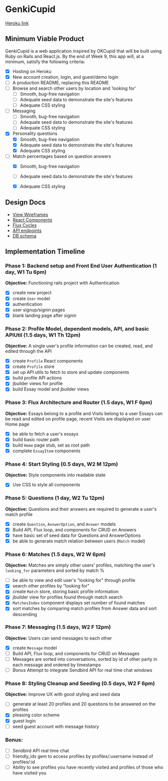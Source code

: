 # GenkiCupid

[Heroku link][heroku]

[heroku]: http://genkicupid.herokuapp.com

## Minimum Viable Product

GenkiCupid is a web application inspired by OKCupid that will be built using Ruby on Rails and React.js.  By the end of Week 9, this app will, at a minimum, satisfy the following criteria:

- [x] Hosting on Heroku
- [x] New account creation, login, and guest/demo login
- [ ] A production README, replacing this README
- [ ] Browse and search other users by location and ‘looking for’
    - [ ] Smooth, bug-free navigation
    - [ ] Adequate seed data to demonstrate the site's features
    - [ ] Adequate CSS styling
- [ ] Messaging
  - [ ] Smooth, bug-free navigation
  - [ ] Adequate seed data to demonstrate the site's features
  - [ ] Adequate CSS styling
- [x] Personality questions   
  - [x] Smooth, bug-free navigation
  - [x] Adequate seed data to demonstrate the site's features
  - [x] Adequate CSS styling
- [ ] Match percentages based on question answers
  - [x] Smooth, bug-free navigation
  - [ ] Adequate seed data to demonstrate the site's features
  - [x] Adequate CSS styling


## Design Docs
* [View Wireframes][views]
* [React Components][components]
* [Flux Cycles][flux-cycles]
* [API endpoints][api-endpoints]
* [DB schema][schema]

[views]: docs/views.md
[components]: docs/components.md
[flux-cycles]: docs/flux-cycles.md
[api-endpoints]: docs/api-endpoints.md
[schema]: docs/schema.md

## Implementation Timeline

### Phase 1: Backend setup and Front End User Authentication (1 day, W1 Tu 6pm)

**Objective:** Functioning rails project with Authentication

- [x] create new project
- [x] create `User` model
- [x] authentication
- [x] user signup/signin pages
- [x] blank landing page after signin

### Phase 2: Profile Model, dependent models, API, and basic APIUtil (1.5 days, W1 Th 12pm)

**Objective:** A single user's profile information can be created, read, and edited through the API

- [x] create `Profile` React components
- [x] create `Profile` store
- [x] set up API utils to fetch to store and update components
- [x] build profile API actions
- [x] jbuilder views for profile
- [x] build Essay model and jbuilder views

### Phase 3: Flux Architecture and Router (1.5 days, W1 F 6pm)

**Objective:** Essays belong to a profile and Visits belong to a user
Essays can be read and edited on profile page, recent Visits are displayed on user Home page

- [x] be able to fetch a user's essays
- [x] build basic router path
- [x] build `Home` page stub, set as root path
- [x] complete `EssayItem` components

### Phase 4: Start Styling (0.5 days, W2 M 12pm)

**Objective:** Style components into readable state

- [x] Use CSS to style all components

### Phase 5: Questions (1 day, W2 Tu 12pm)

**Objective:** Questions and their answers are required to generate a user's match profile

- [x] create `Question`, `AnswerOption`, and `Answer` models
- [x] Build API, Flux loop, and components for CRUD on Answers
- [x] have basic set of seed data for Questions and AnswerOptions
- [x] be able to generate match relation between users (`Match` model)

### Phase 6: Matches (1.5 days, W2 W 6pm)

**Objective:** Matches are simply other users' profiles, matching the user's `looking_for` parameters and sorted by match %

- [ ] be able to view and edit user's "looking for" through profile
- [x] search other profiles by "looking for"
- [x] create `Match` store, storing basic profile information
- [x] jbuilder view for profiles found through match search
- [x] `MatchesIndex` component displays set number of found matches
- [x] sort matches by comparing match profiles from Answer data and sort descending

### Phase 7: Messaging (1.5 days, W2 F 12pm)

**Objective:** Users can send messages to each other

- [x] create `Message` model
- [ ] Build API, Flux loop, and components for CRUD on Messages
- [ ] Messages are sorted into conversations, sorted by id of other party in each message and ordered by timestamps
- [ ] *Bonus* Attempt to integrate Sendbird API for real time chat windows

### Phase 8: Styling Cleanup and Seeding (0.5 days, W2 F 6pm)

**Objective:** Improve UX with good styling and seed data

- [ ] generate at least 20 profiles and 20 questions to be answered on the profiles
- [x] pleasing color scheme
- [x] guest login
- [ ] seed guest account with message history

### Bonus:
- [ ] Sendbird API real time chat
- [ ] friendly_ids gem to access profiles by profiles/:username instead of profiles/:id
- [ ] Ability to see profiles you have recently visited and profiles of those who have visited you

[phase-one]: docs/phases/phase1.md
[phase-two through phase-4]: docs/phases/phase2-4.md
[phase-five]: docs/phases/phase5.md
[phase-six]: docs/phases/phase6.md
[phase-seven]: docs/phases/phase7.md
